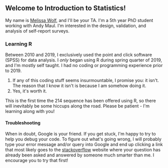 ## Welcome to Introduction to Statistics!

My name is [Melissa Wolf](https://melissagwolf.com), and I'll be your TA.  I'm a 5th year PhD student working with Andy Maul.  I'm interested in the design, validation, and analysis of self-report surveys.  

### Learning R

Between 2010 and 2019, I exclusively used the point and click software (SPSS) for data analysis.  I *only* began using R during spring quarter of 2019, and I'm mostly self taught.  I had no coding or programming experience prior to 2019.  

1. If any of this coding stuff seems insurmountable, I promise you: it isn't.  The reason that I know it isn't is because I am somehow doing it.
2. Yes, it's worth it.  

This is the first time the 214 sequence has been offered using R, so there will inevitably be some hiccups along the road.  Please be patient - I'm learning along with you!  

#### Troubleshooting

When in doubt, Google is your friend.  If you get stuck, I'm  happy to try to help you debug your code.  To figure out what's going wrong, I will probably type your error message and/or query into Google and end up clicking a link that most likely goes to the [stackoverflow](https://stackoverflow.com) website where your question has already been asked and answered by someone much smarter than me.  I encourage you to try that first!  
